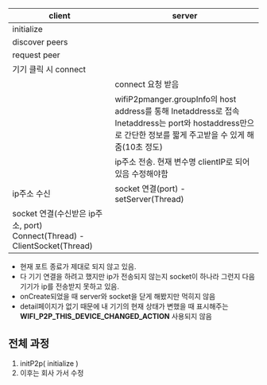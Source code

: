 | client                                                       | server                                                       |
| ------------------------------------------------------------ | ------------------------------------------------------------ |
| initialize                                                   |                                                              |
| discover peers                                               |                                                              |
| request peer                                                 |                                                              |
| 기기 클릭 시 connect                                         |                                                              |
|                                                              | connect 요청 받음                                            |
|                                                              | wifiP2pmanger.groupInfo의 host address를 통해 Inetaddress로 접속<br />Inetaddress는 port와 hostaddress만으로 간단한 정보를 짧게 주고받을 수 있게 해줌(10초 정도) |
|                                                              | ip주소 전송. 현재 변수명 clientIP로 되어있음 수정해야함      |
| ip주소 수신                                                  | socket 연결(port) - setServer(Thread)                        |
| socket 연결(수신받은 ip주소, port)<br />Connect(Thread) - ClientSocket(Thread) |                                                              |

- 현재 포트 종료가 제대로 되지 않고 있음.
- 다 기기 연결을 하려고 했지만 ip가 전송되지 않는지 socket이 하나라 그런지 다음 기기가 ip를 전송받지 못하고 있음.
- onCreate되었을 때 server와 socket을 닫게 해봤지만 먹히지 않음
- detail페이지가 없기 때문에 내 기기의 현재 상태가 변했을 때 표시해주는 **WIFI_P2P_THIS_DEVICE_CHANGED_ACTION** 사용되지 않음

## 전체 과정

1. initP2p( initialize )
2. 이후는 회사 가서 수정